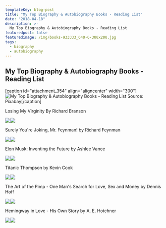 ```yaml
---
templateKey: blog-post
title: "My Top Biography & Autobiography Books - Reading List"
date: "2018-04-18"
description: >-
  My Top Biography & Autobiography Books - Reading List
featuredpost: false
featuredimage: /img/books-933333_640-6-300x200.jpg
tags:
  - biography
  - autobiography
---
```


## My Top Biography & Autobiography Books - Reading List

\[caption id="attachment\_354" align="aligncenter" width="300"\]![My Top Biography & Autobiography Books - Reading List](https://stefantesoi.com/wp-content/uploads/2018/04/books-933333_640-6-300x200.jpg) Source: Pixabay\[/caption\]

Losing My Virginity By Richard Branson

[![](//ws-na.amazon-adsystem.com/widgets/q?_encoding=UTF8&ASIN=1741660858&Format=_SL250_&ID=AsinImage&MarketPlace=US&ServiceVersion=20070822&WS=1&tag=bestmoviescre-20)](https://www.amazon.com/Losing-My-Virginity-Autobiography-Updated/dp/1741660858/ref=as_li_ss_il?s=books&ie=UTF8&qid=1523352531&sr=1-11&keywords=losing+my+virginity+richard+branson&linkCode=li3&tag=bestmoviescre-20&linkId=3b38ac46bf4a95a1b4f5f953b15b4af5)![](https://ir-na.amazon-adsystem.com/e/ir?t=bestmoviescre-20&l=li3&o=1&a=1741660858)

Surely You're Joking, Mr. Feynman! by Richard Feynman

[![](//ws-na.amazon-adsystem.com/widgets/q?_encoding=UTF8&ASIN=0393355624&Format=_SL250_&ID=AsinImage&MarketPlace=US&ServiceVersion=20070822&WS=1&tag=bestmoviescre-20)](https://www.amazon.com/Surely-Youre-Joking-Mr-Feynman/dp/0393355624/ref=as_li_ss_il?s=books&ie=UTF8&qid=1523352637&sr=1-1-spons&keywords=Surely+You're+Joking,+Mr.+Feynman!&psc=1&linkCode=li3&tag=bestmoviescre-20&linkId=3de75cbc25e94b176745cf402db7e695)![](https://ir-na.amazon-adsystem.com/e/ir?t=bestmoviescre-20&l=li3&o=1&a=0393355624)

Elon Musk: Inventing the Future by Ashlee Vance

[![](//ws-na.amazon-adsystem.com/widgets/q?_encoding=UTF8&ASIN=0062301233&Format=_SL250_&ID=AsinImage&MarketPlace=US&ServiceVersion=20070822&WS=1&tag=bestmoviescre-20)](https://www.amazon.com/Elon-Musk-SpaceX-Fantastic-Future/dp/0062301233/ref=as_li_ss_il?_encoding=UTF8&qid=1523352684&sr=1-1&linkCode=li3&tag=bestmoviescre-20&linkId=beb282d3ecf847ec713d5dbba22fd49c)![](https://ir-na.amazon-adsystem.com/e/ir?t=bestmoviescre-20&l=li3&o=1&a=0062301233)

Titanic Thompson by Kevin Cook

[![](//ws-na.amazon-adsystem.com/widgets/q?_encoding=UTF8&ASIN=B0045Y241U&Format=_SL250_&ID=AsinImage&MarketPlace=US&ServiceVersion=20070822&WS=1&tag=bestmoviescre-20)](https://www.amazon.com/Titanic-Thompson-Man-Who-Everything-ebook/dp/B0045Y241U/ref=as_li_ss_il?s=books&ie=UTF8&qid=1523352789&sr=1-1&keywords=Titanic+Thompson&linkCode=li3&tag=bestmoviescre-20&linkId=3fbce5a21490e242bf9f6fa1316b08da)![](https://ir-na.amazon-adsystem.com/e/ir?t=bestmoviescre-20&l=li3&o=1&a=B0045Y241U)

The Art of the Pimp - One Man's Search for Love, Sex and Money by Dennis Hoff

[![](//ws-na.amazon-adsystem.com/widgets/q?_encoding=UTF8&ASIN=B00SW8BL8M&Format=_SL250_&ID=AsinImage&MarketPlace=US&ServiceVersion=20070822&WS=1&tag=bestmoviescre-20)](https://www.amazon.com/Art-Pimp-Mans-Search-Money-ebook/dp/B00SW8BL8M/ref=as_li_ss_il?s=books&ie=UTF8&qid=1523352850&sr=1-1&keywords=The+Art+of+the+Pimp&linkCode=li3&tag=bestmoviescre-20&linkId=ada325b5cc36f506d42203731c9ce447)![](https://ir-na.amazon-adsystem.com/e/ir?t=bestmoviescre-20&l=li3&o=1&a=B00SW8BL8M)

Hemingway in Love - His Own Story by A. E. Hotchner

[![](//ws-na.amazon-adsystem.com/widgets/q?_encoding=UTF8&ASIN=B00VE4Y2B4&Format=_SL250_&ID=AsinImage&MarketPlace=US&ServiceVersion=20070822&WS=1&tag=bestmoviescre-20)](https://www.amazon.com/Hemingway-Love-His-Own-Story-ebook/dp/B00VE4Y2B4/ref=as_li_ss_il?s=books&ie=UTF8&qid=1523352896&sr=1-1&keywords=Hemingway+in+Love&linkCode=li3&tag=bestmoviescre-20&linkId=03f8e8130337f01283842bd3c504aa00)![](https://ir-na.amazon-adsystem.com/e/ir?t=bestmoviescre-20&l=li3&o=1&a=B00VE4Y2B4)
